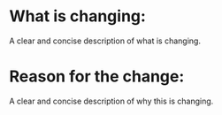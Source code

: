 # What is changing:
A clear and concise description of what is changing.

# Reason for the change:
A clear and concise description of why this is changing.
